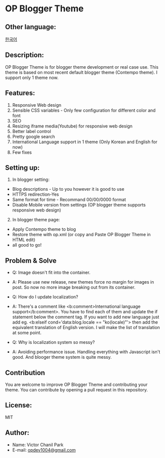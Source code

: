 # OP Blogger Theme
## Other language:
[한국어](/others/ko)

## Description:
OP Blogger Theme is for blogger theme development or real case use.
This theme is based on most recent default blogger theme (Contempo theme).
I support only 1 theme now.

## Features:
1. Responsive Web design
2. Sensible CSS variables - Only few configuration for different color and font
3. SEO
4. Resizing iframe media(Youtube) for responsive web design
5. Better label control
6. Pretty google search
7. International Language support in 1 theme (Only Korean and English for now)
8. Few fixes

## Setting up:
1. In blogger setting:
  * Blog descriptions - Up to you however it is good to use
  * HTTPS redirection-Yes
  * Same format for time - Recommand 00/00/0000 format
  * Disable Mobile version from settings (OP blogger theme supports responsive web design)

2. In blogger theme page:
  * Apply Contempo theme to blog
  * Restore theme with op.xml (or copy and Paste OP Blogger Theme in HTML edit)
  * all good to go!

## Problem & Solve
 * Q: Image doesn't fit into the container.
 * A: Please use new release, new themes force no margin for images in post. So now no more image breaking out from its container.

 * Q: How do I update localization?
 * A: There's a comment like <b:comment>International language support</b:comment>. You have to find each of them and update the if statement below the comment tag. If you want to add new language just add eg. <b:elseif cond='data:blog.locale == &quot;ko(locale)&quot;'> then add the equivalent translation of English version. I will make the list of translation at some point.

 * Q: Why is localization system so messy?
 * A: Avoiding performance issue. Handling everything with Javascript isn't good. And blooger theme system is quite messy.

## Contribution
You are welcome to improve OP Blogger Theme and contributing your theme.
You can contribute by opening a pull request in this repository.

## License:
MIT

## Author:
* Name: Victor Chanil Park
* E-mail: opdev1004@gmail.com
